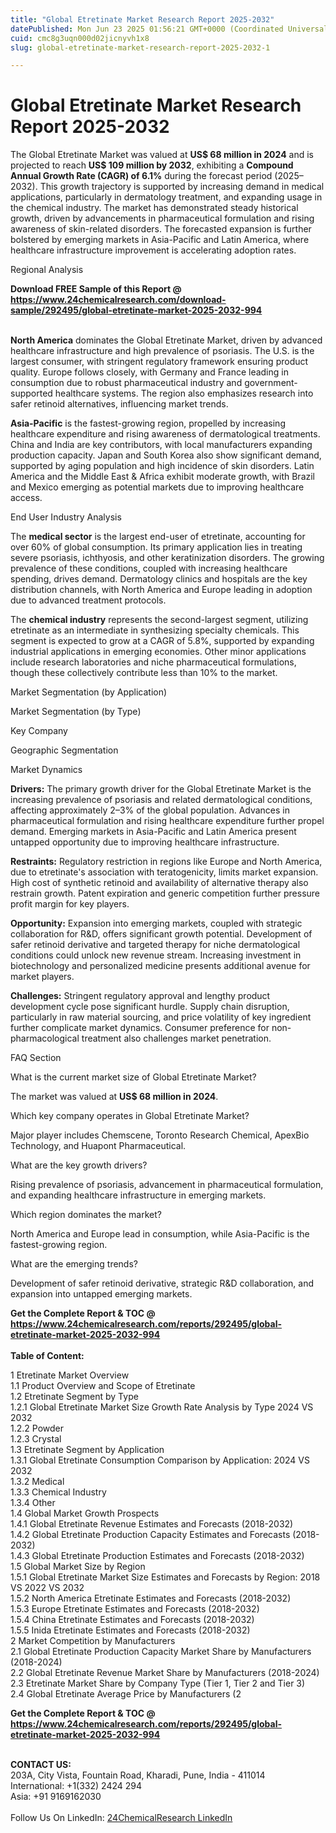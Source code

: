 ```yaml
---
title: "Global Etretinate Market Research Report 2025-2032"
datePublished: Mon Jun 23 2025 01:56:21 GMT+0000 (Coordinated Universal Time)
cuid: cmc8g3uqn000d02jicnyvh1x8
slug: global-etretinate-market-research-report-2025-2032-1

---
```


# Global Etretinate Market Research Report 2025-2032

<p>The Global Etretinate Market was valued at <strong>US$ 68 million in 2024</strong> and is projected to reach <strong>US$ 109 million by 2032</strong>, exhibiting a <strong>Compound Annual Growth Rate (CAGR) of 6.1%</strong> during the forecast period (2025–2032). This growth trajectory is supported by increasing demand in medical applications, particularly in dermatology treatment, and expanding usage in the chemical industry. The market has demonstrated steady historical growth, driven by advancements in pharmaceutical formulation and rising awareness of skin-related disorders. The forecasted expansion is further bolstered by emerging markets in Asia-Pacific and Latin America, where healthcare infrastructure improvement is accelerating adoption rates.</p><p>
Regional Analysis</p><p>
</p><div><b>Download FREE Sample of this Report @ 
            <a href="https://www.24chemicalresearch.com/download-sample/292495/global-etretinate-market-2025-2032-994">
            https://www.24chemicalresearch.com/download-sample/292495/global-etretinate-market-2025-2032-994</a></b></div><br><p><strong>North America</strong> dominates the Global Etretinate Market, driven by advanced healthcare infrastructure and high prevalence of psoriasis. The U.S. is the largest consumer, with stringent regulatory framework ensuring product quality. Europe follows closely, with Germany and France leading in consumption due to robust pharmaceutical industry and government-supported healthcare systems. The region also emphasizes research into safer retinoid alternatives, influencing market trends.</p><p>
</p><p><strong>Asia-Pacific</strong> is the fastest-growing region, propelled by increasing healthcare expenditure and rising awareness of dermatological treatments. China and India are key contributors, with local manufacturers expanding production capacity. Japan and South Korea also show significant demand, supported by aging population and high incidence of skin disorders. Latin America and the Middle East &amp; Africa exhibit moderate growth, with Brazil and Mexico emerging as potential markets due to improving healthcare access.</p><p>
End User Industry Analysis</p><p>
</p><p>The <strong>medical sector</strong> is the largest end-user of etretinate, accounting for over 60% of global consumption. Its primary application lies in treating severe psoriasis, ichthyosis, and other keratinization disorders. The growing prevalence of these conditions, coupled with increasing healthcare spending, drives demand. Dermatology clinics and hospitals are the key distribution channels, with North America and Europe leading in adoption due to advanced treatment protocols.</p><p>
</p><p>The <strong>chemical industry</strong> represents the second-largest segment, utilizing etretinate as an intermediate in synthesizing specialty chemicals. This segment is expected to grow at a CAGR of 5.8%, supported by expanding industrial applications in emerging economies. Other minor applications include research laboratories and niche pharmaceutical formulations, though these collectively contribute less than 10% to the market.</p><p>
Market Segmentation (by Application)</p><p>
</p><p>
Market Segmentation (by Type)</p><p>
</p><p>
Key Company</p><p>
</p><p>
Geographic Segmentation</p><p>
</p><p>
Market Dynamics</p><p>
</p><p><strong>Drivers:</strong> The primary growth driver for the Global Etretinate Market is the increasing prevalence of psoriasis and related dermatological conditions, affecting approximately 2–3% of the global population. Advances in pharmaceutical formulation and rising healthcare expenditure further propel demand. Emerging markets in Asia-Pacific and Latin America present untapped opportunity due to improving healthcare infrastructure.</p><p>
</p><p><strong>Restraints:</strong> Regulatory restriction in regions like Europe and North America, due to etretinate's association with teratogenicity, limits market expansion. High cost of synthetic retinoid and availability of alternative therapy also restrain growth. Patent expiration and generic competition further pressure profit margin for key players.</p><p>
</p><p><strong>Opportunity:</strong> Expansion into emerging markets, coupled with strategic collaboration for R&amp;D, offers significant growth potential. Development of safer retinoid derivative and targeted therapy for niche dermatological conditions could unlock new revenue stream. Increasing investment in biotechnology and personalized medicine presents additional avenue for market players.</p><p>
</p><p><strong>Challenges:</strong> Stringent regulatory approval and lengthy product development cycle pose significant hurdle. Supply chain disruption, particularly in raw material sourcing, and price volatility of key ingredient further complicate market dynamics. Consumer preference for non-pharmacological treatment also challenges market penetration.</p><p>
FAQ Section</p><p>
What is the current market size of Global Etretinate Market?</p><p>
</p><p>The market was valued at <strong>US$ 68 million in 2024</strong>.</p><p>
Which key company operates in Global Etretinate Market?</p><p>
</p><p>Major player includes Chemscene, Toronto Research Chemical, ApexBio Technology, and Huapont Pharmaceutical.</p><p>
What are the key growth drivers?</p><p>
</p><p>Rising prevalence of psoriasis, advancement in pharmaceutical formulation, and expanding healthcare infrastructure in emerging markets.</p><p>
Which region dominates the market?</p><p>
</p><p>North America and Europe lead in consumption, while Asia-Pacific is the fastest-growing region.</p><p>
What are the emerging trends?</p><p>
</p><p>Development of safer retinoid derivative, strategic R&amp;D collaboration, and expansion into untapped emerging markets.</p>

<div><b>Get the Complete Report & TOC @ 
            <a href="https://www.24chemicalresearch.com/reports/292495/global-etretinate-market-2025-2032-994">
            https://www.24chemicalresearch.com/reports/292495/global-etretinate-market-2025-2032-994</a></b></div><br>
            <b>Table of Content:</b><p>1 Etretinate Market Overview<br />
    1.1 Product Overview and Scope of Etretinate<br />
    1.2 Etretinate Segment by Type<br />
        1.2.1 Global Etretinate Market Size Growth Rate Analysis by Type 2024 VS 2032<br />
        1.2.2 Powder<br />
        1.2.3 Crystal<br />
    1.3 Etretinate Segment by Application<br />
        1.3.1 Global Etretinate Consumption Comparison by Application: 2024 VS 2032<br />
        1.3.2 Medical<br />
        1.3.3 Chemical Industry<br />
        1.3.4 Other<br />
    1.4 Global Market Growth Prospects<br />
        1.4.1 Global Etretinate Revenue Estimates and Forecasts (2018-2032)<br />
        1.4.2 Global Etretinate Production Capacity Estimates and Forecasts (2018-2032)<br />
        1.4.3 Global Etretinate Production Estimates and Forecasts (2018-2032)<br />
    1.5 Global Market Size by Region<br />
        1.5.1 Global Etretinate Market Size Estimates and Forecasts by Region: 2018 VS 2022 VS 2032<br />
        1.5.2 North America Etretinate Estimates and Forecasts (2018-2032)<br />
        1.5.3 Europe Etretinate Estimates and Forecasts (2018-2032)<br />
        1.5.4 China Etretinate Estimates and Forecasts (2018-2032)<br />
        1.5.5 Inida Etretinate Estimates and Forecasts (2018-2032)<br />
2 Market Competition by Manufacturers<br />
    2.1 Global Etretinate Production Capacity Market Share by Manufacturers (2018-2024)<br />
    2.2 Global Etretinate Revenue Market Share by Manufacturers (2018-2024)<br />
    2.3 Etretinate Market Share by Company Type (Tier 1, Tier 2 and Tier 3)<br />
    2.4 Global Etretinate Average Price by Manufacturers (2</p>

<div><b>Get the Complete Report & TOC @ 
            <a href="https://www.24chemicalresearch.com/reports/292495/global-etretinate-market-2025-2032-994">
            https://www.24chemicalresearch.com/reports/292495/global-etretinate-market-2025-2032-994</a></b></div><br>

<b>CONTACT US:</b><br>
            203A, City Vista, Fountain Road, Kharadi, Pune, India - 411014<br>
            International: +1(332) 2424 294<br>
            Asia: +91 9169162030 <br><br>
            Follow Us On LinkedIn: <a href="https://www.linkedin.com/company/24chemicalresearch/">24ChemicalResearch LinkedIn</a>
